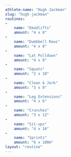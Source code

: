 ```yaml
---
athlete-name: "Hugh Jackman"
slug: "hugh-jackman"
routines:
-
	name: "Deadlifts"
	amount: "4 x 8"
-
	name: "Dumbbell Rows"
	amount: "4 x 8"
-
	name: "Lat Pulldown"
	amount: "4 x 8"
-
	name: "Squats"
	amount: "2 x 10"
-
	name: "Clean & Jerk"
	amount: "3 x 8"
-
	name: "Leg Extensions"
	amount: "4 x 6"
-
	name: "Crunches"
	amount: "3 x 12"
-
	name: "Sit-ups"
	amount: "4 x 16"
-
	name: "Sprints"
	amount: "6 x 100m"
layout: "routine"
---
```

